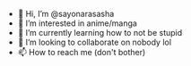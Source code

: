 - 👋 Hi, I’m @sayonarasasha
- 👀 I’m interested in anime/manga
- 🌱 I’m currently learning how to not be stupid
- 💞️ I’m looking to collaborate on nobody lol
- 📫 How to reach me (don't bother)

<!---
sayonarasasha/sayonarasasha is a ✨ special ✨ repository because its `README.md` (this file) appears on your GitHub profile.
You can click the Preview link to take a look at your changes.
--->
